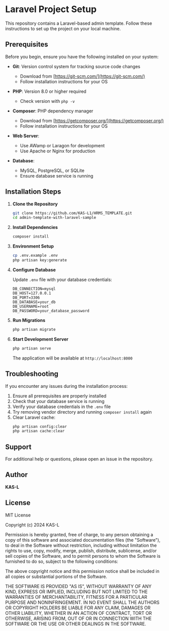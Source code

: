 # Laravel Project Setup

This repository contains a Laravel-based admin template. Follow these instructions to set up the project on your local machine.

## Prerequisites

Before you begin, ensure you have the following installed on your system:

- **Git**: Version control system for tracking source code changes
  - Download from [https://git-scm.com/](https://git-scm.com/)
  - Follow installation instructions for your OS

- **PHP**: Version 8.0 or higher required
  - Check version with `php -v`

- **Composer**: PHP dependency manager
  - Download from [https://getcomposer.org/](https://getcomposer.org/)
  - Follow installation instructions for your OS

- **Web Server**: 
  - Use AWamp or Laragon for development
  - Use Apache or Nginx for production

- **Database**: 
  - MySQL, PostgreSQL, or SQLite
  - Ensure database service is running

## Installation Steps

1. **Clone the Repository**
   ```bash
   git clone https://github.com/KAS-L1/HRMS_TEMPLATE.git
   cd admin-template-with-laravel-sample
   ```

2. **Install Dependencies**
   ```bash
   composer install
   ```

3. **Environment Setup**
   ```bash
   cp .env.example .env
   php artisan key:generate
   ```

4. **Configure Database**
   
   Update `.env` file with your database credentials:
   ```
   DB_CONNECTION=mysql
   DB_HOST=127.0.0.1
   DB_PORT=3306
   DB_DATABASE=your_db
   DB_USERNAME=root
   DB_PASSWORD=your_database_password
   ```

5. **Run Migrations**
   ```bash
   php artisan migrate
   ```

6. **Start Development Server**
   ```bash
   php artisan serve
   ```
   The application will be available at `http://localhost:8000`

## Troubleshooting

If you encounter any issues during the installation process:

1. Ensure all prerequisites are properly installed
2. Check that your database service is running
3. Verify your database credentials in the `.env` file
4. Try removing vendor directory and running `composer install` again
5. Clear Laravel cache:
   ```bash
   php artisan config:clear
   php artisan cache:clear
   ```

## Support

For additional help or questions, please open an issue in the repository.

## Author

**KAS-L**

## License

MIT License

Copyright (c) 2024 KAS-L

Permission is hereby granted, free of charge, to any person obtaining a copy
of this software and associated documentation files (the "Software"), to deal
in the Software without restriction, including without limitation the rights
to use, copy, modify, merge, publish, distribute, sublicense, and/or sell
copies of the Software, and to permit persons to whom the Software is
furnished to do so, subject to the following conditions:

The above copyright notice and this permission notice shall be included in all
copies or substantial portions of the Software.

THE SOFTWARE IS PROVIDED "AS IS", WITHOUT WARRANTY OF ANY KIND, EXPRESS OR
IMPLIED, INCLUDING BUT NOT LIMITED TO THE WARRANTIES OF MERCHANTABILITY,
FITNESS FOR A PARTICULAR PURPOSE AND NONINFRINGEMENT. IN NO EVENT SHALL THE
AUTHORS OR COPYRIGHT HOLDERS BE LIABLE FOR ANY CLAIM, DAMAGES OR OTHER
LIABILITY, WHETHER IN AN ACTION OF CONTRACT, TORT OR OTHERWISE, ARISING FROM,
OUT OF OR IN CONNECTION WITH THE SOFTWARE OR THE USE OR OTHER DEALINGS IN THE
SOFTWARE.